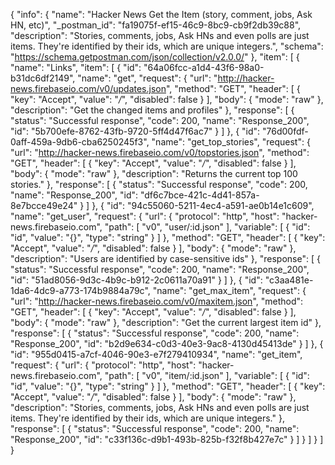 {
  "info": {
    "name": "Hacker News Get the Item (story, comment, jobs, Ask HN, etc)",
    "_postman_id": "fa19075f-ef15-46c9-8bc9-cb9f2db39c88",
    "description": "Stories, comments, jobs, Ask HNs and even polls are just items. They're identified by their ids, which are unique integers.",
    "schema": "https://schema.getpostman.com/json/collection/v2.0.0/"
  },
  "item": [
    {
      "name": "Links",
      "item": [
        {
          "id": "64a06fcc-a1d4-43f6-98a0-b31dc6df2149",
          "name": "get",
          "request": {
            "url": "http://hacker-news.firebaseio.com/v0/updates.json",
            "method": "GET",
            "header": [
              {
                "key": "Accept",
                "value": "*/*",
                "disabled": false
              }
            ],
            "body": {
              "mode": "raw"
            },
            "description": "Get the changed items and profiles"
          },
          "response": [
            {
              "status": "Successful response",
              "code": 200,
              "name": "Response_200",
              "id": "5b700efe-8762-43fb-9720-5ff4d47f6ac7"
            }
          ]
        },
        {
          "id": "76d00fdf-0aff-459a-9db6-cba6250245f3",
          "name": "get_top_stories",
          "request": {
            "url": "http://hacker-news.firebaseio.com/v0/topstories.json",
            "method": "GET",
            "header": [
              {
                "key": "Accept",
                "value": "*/*",
                "disabled": false
              }
            ],
            "body": {
              "mode": "raw"
            },
            "description": "Returns the current top 100 stories."
          },
          "response": [
            {
              "status": "Successful response",
              "code": 200,
              "name": "Response_200",
              "id": "df6c7bce-421c-4d41-857a-8e7bcce49e24"
            }
          ]
        },
        {
          "id": "94c55060-5211-4ec4-a591-ae0b14e1c609",
          "name": "get_user",
          "request": {
            "url": {
              "protocol": "http",
              "host": "hacker-news.firebaseio.com",
              "path": [
                "v0",
                "user/:id.json"
              ],
              "variable": [
                {
                  "id": "id",
                  "value": "{}",
                  "type": "string"
                }
              ]
            },
            "method": "GET",
            "header": [
              {
                "key": "Accept",
                "value": "*/*",
                "disabled": false
              }
            ],
            "body": {
              "mode": "raw"
            },
            "description": "Users are identified by case-sensitive ids"
          },
          "response": [
            {
              "status": "Successful response",
              "code": 200,
              "name": "Response_200",
              "id": "51ad8056-9d3c-4b9c-b912-2c0611a70a91"
            }
          ]
        },
        {
          "id": "c3aa481e-1da6-4dc9-a773-174b9884a79c",
          "name": "get_max_item",
          "request": {
            "url": "http://hacker-news.firebaseio.com/v0/maxitem.json",
            "method": "GET",
            "header": [
              {
                "key": "Accept",
                "value": "*/*",
                "disabled": false
              }
            ],
            "body": {
              "mode": "raw"
            },
            "description": "Get the current largest item id"
          },
          "response": [
            {
              "status": "Successful response",
              "code": 200,
              "name": "Response_200",
              "id": "b2d9e634-c0d3-40e3-9ac8-4130d45413de"
            }
          ]
        },
        {
          "id": "955d0415-a7cf-4046-90e3-e7f279410934",
          "name": "get_item",
          "request": {
            "url": {
              "protocol": "http",
              "host": "hacker-news.firebaseio.com",
              "path": [
                "v0",
                "item/:id.json"
              ],
              "variable": [
                {
                  "id": "id",
                  "value": "{}",
                  "type": "string"
                }
              ]
            },
            "method": "GET",
            "header": [
              {
                "key": "Accept",
                "value": "*/*",
                "disabled": false
              }
            ],
            "body": {
              "mode": "raw"
            },
            "description": "Stories, comments, jobs, Ask HNs and even polls are just items. They're identified by their ids, which are unique integers."
          },
          "response": [
            {
              "status": "Successful response",
              "code": 200,
              "name": "Response_200",
              "id": "c33f136c-d9b1-493b-825b-f32f8b427e7c"
            }
          ]
        }
      ]
    }
  ]
}
